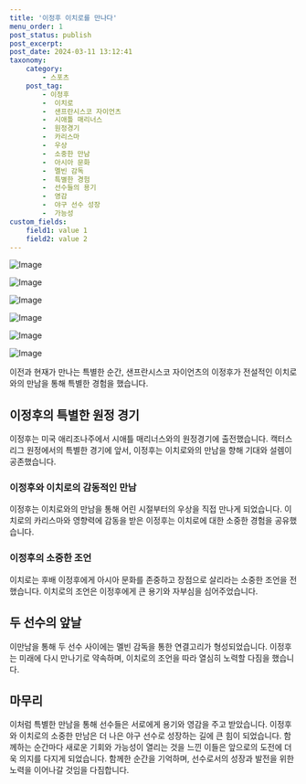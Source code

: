 ```yaml
---
title: '이정후 이치로를 만나다'
menu_order: 1
post_status: publish
post_excerpt: 
post_date: 2024-03-11 13:12:41
taxonomy:
    category:
        - 스포츠
    post_tag:
        - 이정후
        -  이치로
        -  샌프란시스코 자이언츠
        -  시애틀 매리너스
        -  원정경기
        -  카리스마
        -  우상
        -  소중한 만남
        -  아시아 문화
        -  멜빈 감독
        -  특별한 경험
        -  선수들의 용기
        -  영감
        -  야구 선수 성장
        -  가능성
custom_fields:
    field1: value 1
    field2: value 2
---
```


![Image](https://imgnews.pstatic.net/image/410/2024/03/11/0000984835_001_20240311084701607.jpg?type=w647)

![Image](https://imgnews.pstatic.net/image/410/2024/03/11/0000984835_002_20240311084701654.jpg?type=w647)

![Image](https://imgnews.pstatic.net/image/410/2024/03/11/0000984835_003_20240311084701716.jpg?type=w647)

![Image](https://imgnews.pstatic.net/image/410/2024/03/11/0000984835_004_20240311084701757.jpg?type=w647)

![Image](https://imgnews.pstatic.net/image/410/2024/03/11/0000984835_005_20240311084701790.jpg?type=w647)

![Image](https://imgnews.pstatic.net/image/410/2024/03/11/0000984835_006_20240311084701818.jpg?type=w647)

이전과 현재가 만나는 특별한 순간, 샌프란시스코 자이언츠의 이정후가 전설적인 이치로와의 만남을 통해 특별한 경험을 했습니다.
## 이정후의 특별한 원정 경기
이정후는 미국 애리조나주에서 시애틀 매리너스와의 원정경기에 출전했습니다. 캑터스리그 원정에서의 특별한 경기에 앞서, 이정후는 이치로와의 만남을 향해 기대와 설렘이 공존했습니다.
### 이정후와 이치로의 감동적인 만남
이정후는 이치로와의 만남을 통해 어린 시절부터의 우상을 직접 만나게 되었습니다. 이치로의 카리스마와 영향력에 감동을 받은 이정후는 이치로에 대한 소중한 경험을 공유했습니다.
### 이정후의 소중한 조언
이치로는 후배 이정후에게 아시아 문화를 존중하고 장점으로 살리라는 소중한 조언을 전했습니다. 이치로의 조언은 이정후에게 큰 용기와 자부심을 심어주었습니다.
## 두 선수의 앞날
이만남을 통해 두 선수 사이에는 멜빈 감독을 통한 연결고리가 형성되었습니다. 이정후는 미래에 다시 만나기로 약속하며, 이치로의 조언을 따라 열심히 노력할 다짐을 했습니다.
## 마무리
이처럼 특별한 만남을 통해 선수들은 서로에게 용기와 영감을 주고 받았습니다. 이정후와 이치로의 소중한 만남은 더 나은 야구 선수로 성장하는 길에 큰 힘이 되었습니다. 함께하는 순간마다 새로운 기회와 가능성이 열리는 것을 느낀 이들은 앞으로의 도전에 더욱 의지를 다지게 되었습니다. 함께한 순간을 기억하며, 선수로서의 성장과 발전을 위한 노력을 이어나갈 것임을 다짐합니다.
